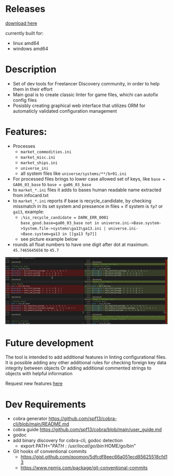 # Releases

[download here](https://github.com/darklab8/darklab_freelancer_darktool/releases)

currently built for:

- linux amd64
- windows amd64

# Description

- Set of dev tools for Freelancer Discovery community, in order to help them in their effort
- Main goal is to create classic linter for game files, whichi can autofix config files
- Posisbly creating graphical web interface that utilizes ORM for automaticly validated configuration management

# Features:

- Processes
  - `market_commodities.ini`
  - `market_misc.ini`
  - `market_ships.ini`
  - `universe_ini`
  - all system files like `universe/systems/**/br01.ini`
- For processed files brings to lower case allowed set of keys, like `base = GA06_03_base` to `base = ga06_03_base`
- to `market_*.ini` files it adds to bases human readable name extracted from infocard.txt
- to `market_*.ini` reports if base is recycle_candidate, by checking missmatch in its set system and pressence in files + if system is `fp7` or `ga13`, example:
  - `;%is_recycle_candidate = DARK_ERR_0001 base_good.base=ga06_03_base not in universe.ini->Base.system->System.file->systems\ga13\ga13.ini | universe.ini->Base.system=ga13 in [[ga13 fp7]]`
  - see picture example below
- rounds all float numbers to have one digit after dot at maximum. `45.7465645656` to `45.7`

![](assets/diff_example.png)

# Future development

The tool is intended to add additional features in linting configurational files.
It is possible adding any other additional rules for checking foreign key data integrity between objects
Or adding additional commented strings to objects with helpful information

Request new features [here](https://github.com/darklab8/darklab_freelancer_darktool/issues)

# Dev Requirements

- cobra generator https://github.com/spf13/cobra-cli/blob/main/README.md
- cobra guide https://github.com/spf13/cobra/blob/main/user_guide.md
- godoc
- add binary discovery for cobra-cli, godoc detection
  - export PATH="$PATH:/usr/local/go/bin:$HOME/go/bin"
- Git hooks of conventional commits
    - https://gist.github.com/qoomon/5dfcdf8eec66a051ecd85625518cfd13
    - https://www.npmjs.com/package/git-conventional-commits

